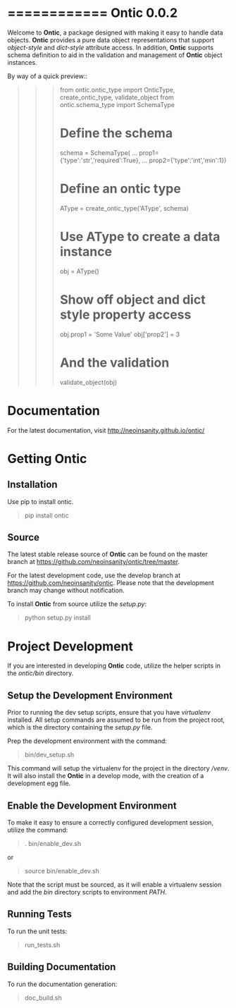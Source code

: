 ============
Ontic 0.0.2
============

Welcome to **Ontic**, a package designed with making it easy to handle data 
objects. **Ontic** provides a pure data object representations that support 
*object-style* and *dict-style* attribute access. In addition, **Ontic** 
supports schema definition to aid in the validation and management of **Ontic**
object instances.

By way of a quick preview::

  >>> from ontic.ontic_type import OnticType, create_ontic_type, validate_object
  >>> from ontic.schema_type import SchemaType
  >>> # Define the schema
  >>> schema = SchemaType(
  ...   prop1={'type':'str','required':True},
  ...   prop2={'type':'int','min':1}) 
  >>> # Define an ontic type
  >>> AType = create_ontic_type('AType', schema)
  >>> # Use AType to create a data instance
  >>> obj = AType()
  >>> # Show off object and dict style property access
  >>> obj.prop1 = 'Some Value'
  >>> obj['prop2'] = 3
  >>> # And the validation
  >>> validate_object(obj)

Documentation
==============

For the latest documentation, visit http://neoinsanity.github.io/ontic/

Getting Ontic
==============

Installation
-------------

Use pip to install ontic.

  > pip install ontic
  
Source
-------

The latest stable release source of **Ontic** can be found on the master 
branch at https://github.com/neoinsanity/ontic/tree/master. 

For the latest development code, use the develop branch at 
https://github.com/neoinsanity/ontic. Please note that the development branch
may change without notification.

To install **Ontic** from source utilize the *setup.py*:

  > python setup.py install

Project Development
====================

If you are interested in developing **Ontic** code, 
utilize the helper scripts in the *ontic/bin* directory.

Setup the Development Environment
----------------------------------

Prior to running the dev setup scripts, ensure that you have *virtualenv* 
installed. All setup commands are assumed to be run from the project root, 
which is the directory containing the *setup.py* file.

Prep the development environment with the command:

  > bin/dev_setup.sh

This command will setup the virtualenv for the project in the 
directory */venv*. It will also install the **Ontic** in a develop mode, 
with the creation of a development egg file.

Enable the Development Environment
-----------------------------------

To make it easy to ensure a correctly configured development session, 
utilize the command:

  > . bin/enable_dev.sh
  
or

  > source bin/enable_dev.sh
  
Note that the script must be sourced, as it will enable a virtualenv session 
and add the *bin* directory scripts to environment *PATH*.

Running Tests
--------------

To run the unit tests:

  > run_tests.sh

Building Documentation
-----------------------

To run the documentation generation:

  > doc_build.sh

